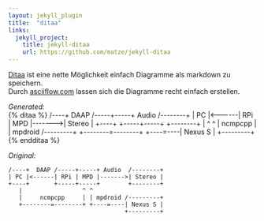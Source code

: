 ```yaml
---
layout: jekyll_plugin
title:  "ditaa"
links:
  jekyll_project:
    title: jekyll-ditaa
    url: https://github.com/matze/jekyll-ditaa
---
```


[Ditaa][jekyll-ditaa] ist eine nette Möglichkeit einfach Diagramme als markdown zu speichern.   
Durch [asciiflow.com][asciiflow] lassen sich die Diagramme recht einfach erstellen.

<!--more-->

*Generated:*   
{% ditaa %}
/----+  DAAP /-----+-----+ Audio  /--------+
| PC |<------| RPi | MPD |------->| Stereo |
+----+       +-----+-----+        +--------+
   |                 ^ ^
   |     ncmpcpp     | | mpdroid /---------+
   +--------=--------+ +----=----| Nexus S |
                                 +---------+
{% endditaa %}


*Original:*   
```
/----+  DAAP /-----+-----+ Audio  /--------+
| PC |<------| RPi | MPD |------->| Stereo |
+----+       +-----+-----+        +--------+
   |                 ^ ^
   |     ncmpcpp     | | mpdroid /---------+
   +--------=--------+ +----=----| Nexus S |
                                 +---------+
```


[jekyll-ditaa]: {{site.data.links['ditaa'].url}}
[asciiflow]: {{site.data.links['asciiflow'].url}}
